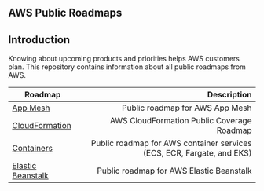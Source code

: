 ## AWS Public Roadmaps

## Introduction
Knowing about upcoming products and priorities helps AWS customers plan. This repository contains information about all public roadmaps from AWS. 

| Roadmap                  | Description | 
|-------------------------|-----:|
| [App Mesh](https://github.com/aws/aws-app-mesh-roadmap/projects/1)|Public roadmap for AWS App Mesh| 
| [CloudFormation](https://github.com/aws-cloudformation/aws-cloudformation-coverage-roadmap/projects/1)|AWS CloudFormation Public Coverage Roadmap| 
| [Containers](https://github.com/aws/containers-roadmap/projects/1)|Public roadmap for AWS container services (ECS, ECR, Fargate, and EKS)| 
| [Elastic Beanstalk](https://github.com/aws/elastic-beanstalk-roadmap/projects/1)|Public roadmap for AWS Elastic Beanstalk| 

